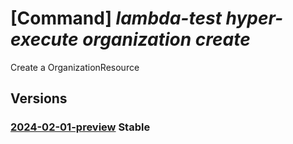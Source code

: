 # [Command] _lambda-test hyper-execute organization create_

Create a OrganizationResource

## Versions

### [2024-02-01-preview](/Resources/mgmt-plane/L3N1YnNjcmlwdGlvbnMve30vcmVzb3VyY2Vncm91cHMve30vcHJvdmlkZXJzL2xhbWJkYXRlc3QuaHlwZXJleGVjdXRlL29yZ2FuaXphdGlvbnMve30=/2024-02-01-preview.xml) **Stable**

<!-- mgmt-plane /subscriptions/{}/resourcegroups/{}/providers/lambdatest.hyperexecute/organizations/{} 2024-02-01-preview -->
